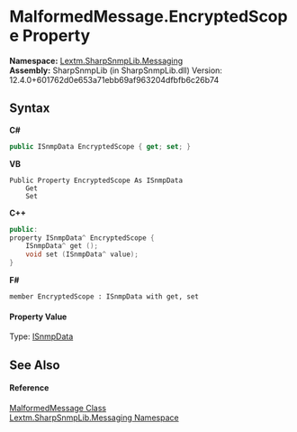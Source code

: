 # MalformedMessage.EncryptedScope Property 
 

**Namespace:**&nbsp;<a href="N_Lextm_SharpSnmpLib_Messaging">Lextm.SharpSnmpLib.Messaging</a><br />**Assembly:**&nbsp;SharpSnmpLib (in SharpSnmpLib.dll) Version: 12.4.0+601762d0e653a71ebb69af963204dfbfb6c26b74

## Syntax

**C#**<br />
``` C#
public ISnmpData EncryptedScope { get; set; }
```

**VB**<br />
``` VB
Public Property EncryptedScope As ISnmpData
	Get
	Set
```

**C++**<br />
``` C++
public:
property ISnmpData^ EncryptedScope {
	ISnmpData^ get ();
	void set (ISnmpData^ value);
}
```

**F#**<br />
``` F#
member EncryptedScope : ISnmpData with get, set

```


#### Property Value
Type: <a href="T_Lextm_SharpSnmpLib_ISnmpData">ISnmpData</a>

## See Also


#### Reference
<a href="T_Lextm_SharpSnmpLib_Messaging_MalformedMessage">MalformedMessage Class</a><br /><a href="N_Lextm_SharpSnmpLib_Messaging">Lextm.SharpSnmpLib.Messaging Namespace</a><br />